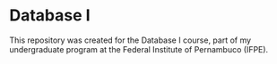 <h1> Database I </h1>
This repository was created for the Database I course, part of my undergraduate program at the Federal Institute of Pernambuco (IFPE).
